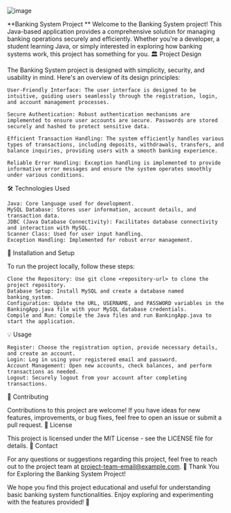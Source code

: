 ![image](https://github.com/Dilranjankumar/Banking-System/assets/103164759/8126c4d0-b160-4afd-a542-259cf6e809ad)


**Banking System Project
**
Welcome to the Banking System project! This Java-based application provides a comprehensive solution for managing banking operations securely and efficiently. Whether you're a developer, a student learning Java, or simply interested in exploring how banking systems work, this project has something for you.
🏛️ Project Design

The Banking System project is designed with simplicity, security, and usability in mind. Here's an overview of its design principles:

    User-Friendly Interface: The user interface is designed to be intuitive, guiding users seamlessly through the registration, login, and account management processes.

    Secure Authentication: Robust authentication mechanisms are implemented to ensure user accounts are secure. Passwords are stored securely and hashed to protect sensitive data.

    Efficient Transaction Handling: The system efficiently handles various types of transactions, including deposits, withdrawals, transfers, and balance inquiries, providing users with a smooth banking experience.

    Reliable Error Handling: Exception handling is implemented to provide informative error messages and ensure the system operates smoothly under various conditions.

🛠️ Technologies Used

    Java: Core language used for development.
    MySQL Database: Stores user information, account details, and transaction data.
    JDBC (Java Database Connectivity): Facilitates database connectivity and interaction with MySQL.
    Scanner Class: Used for user input handling.
    Exception Handling: Implemented for robust error management.

🚀 Installation and Setup

To run the project locally, follow these steps:

    Clone the Repository: Use git clone <repository-url> to clone the project repository.
    Database Setup: Install MySQL and create a database named banking_system.
    Configuration: Update the URL, USERNAME, and PASSWORD variables in the BankingApp.java file with your MySQL database credentials.
    Compile and Run: Compile the Java files and run BankingApp.java to start the application.

💡 Usage

    Register: Choose the registration option, provide necessary details, and create an account.
    Login: Log in using your registered email and password.
    Account Management: Open new accounts, check balances, and perform transactions as needed.
    Logout: Securely logout from your account after completing transactions.

🤝 Contributing

Contributions to this project are welcome! If you have ideas for new features, improvements, or bug fixes, feel free to open an issue or submit a pull request.
📝 License

This project is licensed under the MIT License - see the LICENSE file for details.
📧 Contact

For any questions or suggestions regarding this project, feel free to reach out to the project team at project-team-email@example.com.
🌟 Thank You for Exploring the Banking System Project!

We hope you find this project educational and useful for understanding basic banking system functionalities. Enjoy exploring and experimenting with the features provided! 🚀
